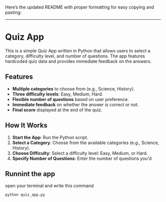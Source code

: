 Here’s the updated README with proper formatting for easy copying and pasting:

---

# Quiz App

This is a simple Quiz App written in Python that allows users to select a category, difficulty level, and number of questions. The app features hardcoded quiz data and provides immediate feedback on the answers.

## Features
- **Multiple categories** to choose from (e.g., Science, History).
- **Three difficulty levels**: Easy, Medium, Hard.
- **Flexible number of questions** based on user preference.
- **Immediate feedback** on whether the answer is correct or not.
- **Final score** displayed at the end of the quiz.

## How It Works
1. **Start the App**: Run the Python script.
2. **Select a Category**: Choose from the available categories (e.g., Science, History).
3. **Choose Difficulty**: Select a difficulty level: Easy, Medium, or Hard.
4. **Specify Number of Questions**: Enter the number of questions you'd

## Runnint the app

open your terminal and write this command

```
python quiz_app.py

```
